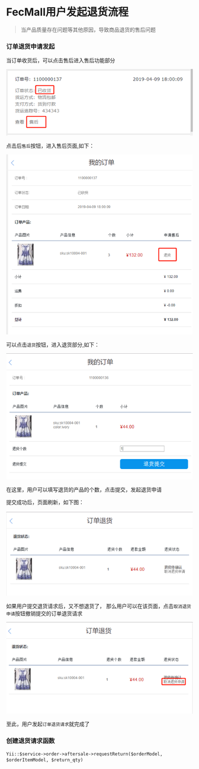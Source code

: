 FecMall用户发起退货流程
===========

> 当产品质量存在问题等其他原因，导致商品退货的售后问题

### 订单退货申请发起

当订单收货后，可以点击售后进入售后功能部分

![xx](images/aftersale-1.png) 

点击后`售后`按钮，进入售后页面,如下：

![xx](images/aftersale-2.png) 


可以点击`退货`按钮，进入退货部分,如下：

![xx](images/aftersale-4.png) 

在这里，用户可以填写退货的产品的个数，点击提交，发起退货申请

提交成功后，页面刷新，如下图：

![xx](images/aftersale-5.png) 

如果用户提交退货请求后，又不想退货了，
那么用户可以在该页面，点击`取消退货申请`按钮撤销提交的订单退货请求

![xx](images/aftersale-6.png) 

至此，用户发起`订单退货请求`就完成了

### 创建退货请求函数

```
Yii::$service->order->aftersale->requestReturn($orderModel, $orderItemModel, $return_qty)
```






